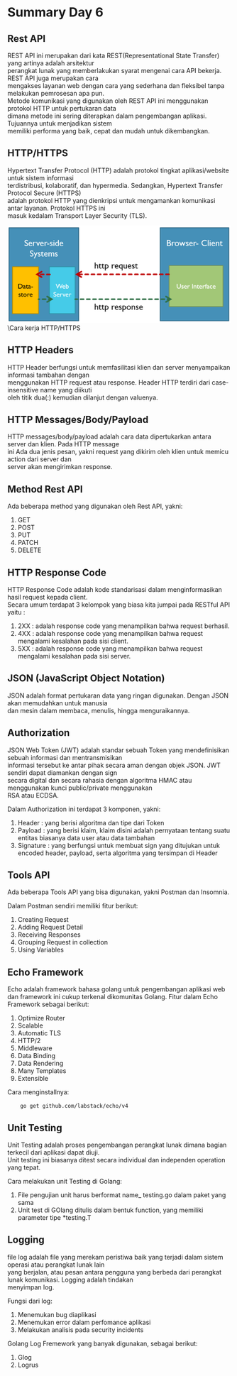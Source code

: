 # Summary Day 6

## Rest API
REST API ini merupakan dari kata REST(Representational State Transfer) yang artinya adalah arsitektur\
perangkat lunak yang memberlakukan syarat mengenai cara API bekerja. REST API juga merupakan cara\
mengakses layanan web dengan cara yang sederhana dan fleksibel tanpa melakukan pemrosesan apa pun.\
Metode komunikasi yang digunakan oleh REST API ini menggunakan protokol HTTP untuk pertukaran data\
dimana metode ini sering diterapkan dalam pengembangan aplikasi. Tujuannya untuk menjadikan sistem\
memiliki performa yang baik, cepat dan mudah untuk dikembangkan.


## HTTP/HTTPS
Hypertext Transfer Protocol (HTTP) adalah protokol tingkat aplikasi/website untuk sistem informasi\
terdistribusi, kolaboratif, dan hypermedia. Sedangkan, Hypertext Transfer Protocol Secure (HTTPS)\
adalah protokol HTTP yang dienkripsi untuk mengamankan komunikasi antar layanan. Protokol HTTPS ini\
masuk kedalam Transport Layer Security (TLS).

![HTTP/HTTPS](../day_6_git/asset/Picture1.png)
\Cara kerja HTTP/HTTPS


## HTTP Headers
HTTP Header berfungsi untuk memfasilitasi klien dan server menyampaikan informasi tambahan dengan\
menggunakan HTTP request atau response. Header HTTP terdiri dari case-insensitive name yang diikuti\
oleh titik dua(:) kemudian dilanjut dengan valuenya.


## HTTP Messages/Body/Payload
HTTP messages/body/payload adalah cara data dipertukarkan antara server dan klien. Pada HTTP message\
ini Ada dua jenis pesan, yakni request yang dikirim oleh klien untuk memicu action dari server dan \
server akan mengirimkan response.


## Method Rest API
Ada beberapa method yang digunakan oleh Rest API, yakni:
1. GET
2. POST
3. PUT
4. PATCH
5. DELETE


## HTTP Response Code
HTTP Response Code adalah kode standarisasi dalam menginformasikan hasil request kepada client. \
Secara umum terdapat 3 kelompok yang biasa kita jumpai pada RESTful API yaitu :
1. 2XX : adalah response code yang menampilkan bahwa request berhasil.
2. 4XX : adalah response code yang menampilkan bahwa request mengalami kesalahan pada sisi client.
3. 5XX : adalah response code yang menampilkan bahwa request mengalami kesalahan pada sisi server.


## JSON (JavaScript Object Notation)
JSON adalah format pertukaran data yang ringan digunakan. Dengan JSON akan memudahkan untuk manusia\
dan mesin dalam membaca, menulis, hingga menguraikannya.


## Authorization
JSON Web Token (JWT) adalah standar sebuah Token yang mendefinisikan sebuah informasi dan mentransmisikan\
informasi tersebut ke antar pihak secara aman dengan objek JSON. JWT sendiri dapat diamankan dengan sign\
secara digital dan secara rahasia dengan algoritma HMAC atau menggunakan kunci public/private menggunakan\
RSA atau ECDSA.

Dalam Authorization ini terdapat 3 komponen, yakni:
1. Header    : yang berisi algoritma dan tipe dari Token
2. Payload   : yang berisi klaim, klaim disini adalah pernyataan tentang suatu entitas biasanya data user atau data tambahan
3. Signature : yang berfungsi untuk membuat sign yang ditujukan untuk encoded header, payload, serta algoritma yang tersimpan di Header


## Tools API
Ada beberapa Tools API yang bisa digunakan, yakni Postman dan Insomnia.

Dalam Postman sendiri memiliki fitur berikut:
1. Creating Request
2. Adding Request Detail
3. Receiving Responses
4. Grouping Request in collection
5. Using Variables


## Echo Framework
Echo adalah framework bahasa golang untuk pengembangan aplikasi web dan framework ini cukup terkenal dikomunitas Golang.
Fitur dalam Echo Framework sebagai berikut:
1. Optimize Router
2. Scalable
3. Automatic TLS
4. HTTP/2
5. Middleware
6. Data Binding
7. Data Rendering
8. Many Templates 
9. Extensible

Cara menginstallnya:
```
    go get github.com/labstack/echo/v4
```


## Unit Testing
Unit Testing adalah proses pengembangan perangkat lunak dimana bagian terkecil dari aplikasi dapat diuji. \
Unit testing ini biasanya ditest secara individual dan independen operation yang tepat.

Cara melakukan unit Testing di Golang:
1. File pengujian unit harus berformat name_ testing.go dalam paket yang sama
2. Unit test di GOlang ditulis dalam bentuk function, yang memiliki parameter tipe *testing.T


## Logging
file log adalah file yang merekam peristiwa baik yang terjadi dalam sistem operasi atau perangkat lunak lain\
yang berjalan, atau pesan antara pengguna yang berbeda dari perangkat lunak komunikasi. Logging adalah tindakan\
menyimpan log.

Fungsi dari log:
1. Menemukan bug diaplikasi
2. Menemukan error dalam perfomance aplikasi
3. Melakukan analisis pada security incidents

Golang Log Fremework yang banyak digunakan, sebagai berikut:
1. Glog
2. Logrus